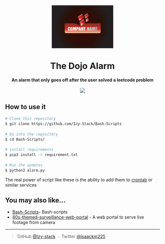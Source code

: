 
<h1 align="center">
  <br>
  <img src="simple-logo.png" alt="simple-logo" width="200">
  <br>
  <br>
  The Dojo Alarm
  <br>
</h1>

<h4 align="center"> An alarm that only goes off after the user solved a leetcode problem </h4>

<p align="center">
  <a href="https://paypal.me/izy225?country">
    <img src="https://img.shields.io/badge/$-donate-ff69b4.svg?maxAge=2592000&amp;style=flat">
  </a>
</p>

## How to use it

```bash
# Clone this repository
$ git clone https://github.com/Izy-Stack/Bash-Scripts

# Go into the repository
$ cd Bash-Scripts/

# install requirements
$ pip3 install -r requirement.txt

# Run the updates
$ python3 alarm.py
```

The real power of script like these is the ability to add them to <a href="https://infinitbility.com/crontab-documentation">crontab</a> or similar services 



## You may also like...

- [Bash-Scripts](https://github.com/Izy-stack/Bash-Scripts)- Bash-scripts
- [80s-themed-surveillance-web-portal](https://github.com/Izy-stack/80s-themed-surveillance-portal) - A web portal to serve live footage from camera


---

> GitHub [@Izy-stack](https://github.com/Izy-stack) &nbsp;&middot;&nbsp;
> Twitter [@isaackm225](https://twitter.com/isaackm225)


